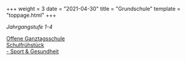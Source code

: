 +++
weight = 3
date = "2021-04-30"
title = "Grundschule"
template = "toppage.html"
+++

_Jahrgangstufe 1-4_

[Offene Ganztagsschule](../schullebenseiten/ogts-grundschule)  
[Schulfrühstück](../schullebenseiten/schulfruehstueck)   
[- Sport & Gesundheit](../sport-gesund)

